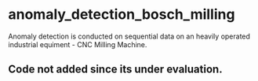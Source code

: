 # anomaly_detection_bosch_milling
Anomaly detection is conducted on sequential data on an heavily operated industrial equiment - CNC Milling Machine. 

## Code not added since its under evaluation. 
